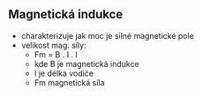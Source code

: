 ## Magnetická indukce
- charakterizuje jak moc je silné magnetické pole
- velikost mag. síly:
    - Fm = B . I . l
    - kde B je magnetická indukce
    - l je délka vodiče
    - Fm magnetická síla